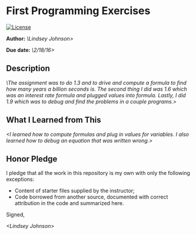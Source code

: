 # First Programming Exercises

 [![License](http://img.shields.io/badge/license-MIT-blue.svg)](http://en.wikipedia.org/wiki/MIT_License)

**Author:** _\Lindsey Johnson\>_

**Due date:** _\2/18/16\>_

## Description

_\The assignment was to do 1.3 and to drive and compute a formula to find how many years  a billion seconds is. The second thing I did was 1.6 which was an interest rate formula and plugged values into formula. Lastly, I did 1.9 which was to debug and find the problems in a couple programs.\>_

## What I Learned from This

_\<I learned how to compute formulas and plug in values for variables. I also learned how to debug an equation that was written wrong.\>_

## Honor Pledge

I pledge that all the work in this repository is my own with only the following exceptions:

* Content of starter files supplied by the instructor;
* Code borrowed from another source, documented with correct attribution in the code and summarized here.

Signed,

_\<Lindsey Johnson\>_
